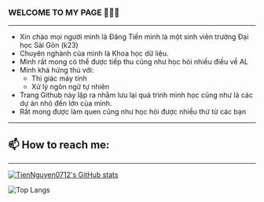 
### WELCOME TO MY PAGE 👋👋👋
--------
- Xin chào mọi người mình là Đăng Tiến mình là một sinh viên trường Đại học Sài Gòn (k23)
- Chuyên nghành của mình là Khoa học dữ liệu.
- Mình rất mong có thể được tiếp thu cũng như học hỏi nhiều điều về AL
- Mình khá hứng thú với:
  * Thị giác máy tính
  *  Xử lý ngôn ngữ tự nhiên
- Trang Github này lập ra nhằm lưu lại quá trình mình học cũng như là các dự án nhỏ đến lớn của mình.
- Rất mong được làm quen cũng như học hỏi được nhiều thứ từ các bạn<br>
------
## 📫 How to reach me: 
------
[![TienNguyen0712's GitHub stats](https://github-readme-stats.vercel.app/api?username=TienNguyen0712)](https://github.com/anuraghazra/github-readme-stats)

![Top Langs](https://github-readme-stats.vercel.app/api/top-langs/?username=TienNguyen0712&layout=compact)
